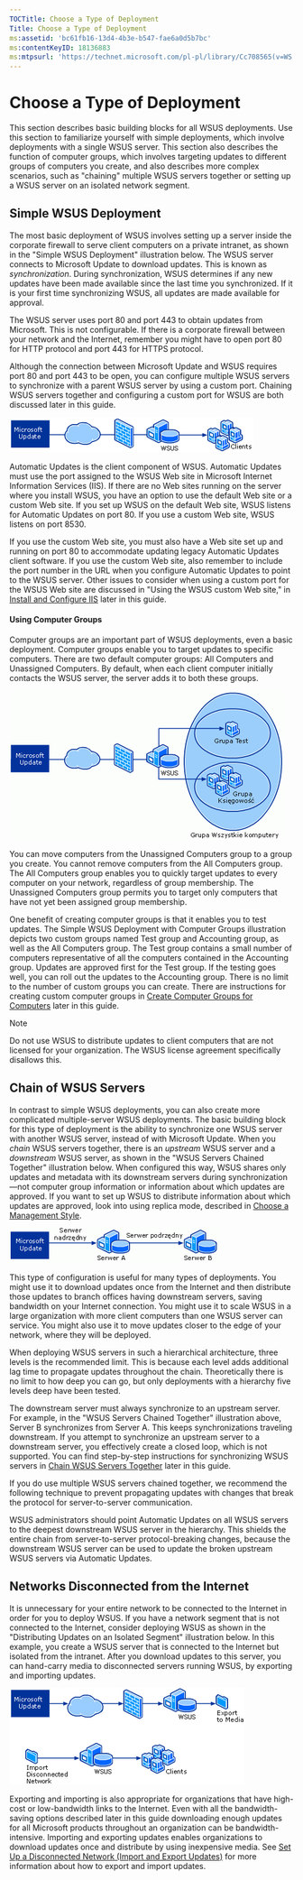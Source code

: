 ```yaml
---
TOCTitle: Choose a Type of Deployment
Title: Choose a Type of Deployment
ms:assetid: 'bc61fb16-13d4-4b3e-b547-fae6a0d5b7bc'
ms:contentKeyID: 18136883
ms:mtpsurl: 'https://technet.microsoft.com/pl-pl/library/Cc708565(v=WS.10)'
---
```


Choose a Type of Deployment
===========================

This section describes basic building blocks for all WSUS deployments. Use this section to familiarize yourself with simple deployments, which involve deployments with a single WSUS server. This section also describes the function of computer groups, which involves targeting updates to different groups of computers you create, and also describes more complex scenarios, such as "chaining" multiple WSUS servers together or setting up a WSUS server on an isolated network segment.

Simple WSUS Deployment
----------------------

The most basic deployment of WSUS involves setting up a server inside the corporate firewall to serve client computers on a private intranet, as shown in the "Simple WSUS Deployment" illustration below. The WSUS server connects to Microsoft Update to download updates. This is known as *synchronization*. During synchronization, WSUS determines if any new updates have been made available since the last time you synchronized. If it is your first time synchronizing WSUS, all updates are made available for approval.

The WSUS server uses port 80 and port 443 to obtain updates from Microsoft. This is not configurable. If there is a corporate firewall between your network and the Internet, remember you might have to open port 80 for HTTP protocol and port 443 for HTTPS protocol.

Although the connection between Microsoft Update and WSUS requires port 80 and port 443 to be open, you can configure multiple WSUS servers to synchronize with a parent WSUS server by using a custom port. Chaining WSUS servers together and configuring a custom port for WSUS are both discussed later in this guide.

![](images/Cc708565.76f9bd86-31a8-4542-89fb-522b647ab98d(WS.10).gif)

Automatic Updates is the client component of WSUS. Automatic Updates must use the port assigned to the WSUS Web site in Microsoft Internet Information Services (IIS). If there are no Web sites running on the server where you install WSUS, you have an option to use the default Web site or a custom Web site. If you set up WSUS on the default Web site, WSUS listens for Automatic Updates on port 80. If you use a custom Web site, WSUS listens on port 8530.

If you use the custom Web site, you must also have a Web site set up and running on port 80 to accommodate updating legacy Automatic Updates client software. If you use the custom Web site, also remember to include the port number in the URL when you configure Automatic Updates to point to the WSUS server. Other issues to consider when using a custom port for the WSUS Web site are discussed in "Using the WSUS custom Web site," in [Install and Configure IIS](https://technet.microsoft.com/6b2e1035-5b82-45f4-9f51-6cc0ca32fd60) later in this guide.

#### Using Computer Groups

Computer groups are an important part of WSUS deployments, even a basic deployment. Computer groups enable you to target updates to specific computers. There are two default computer groups: All Computers and Unassigned Computers. By default, when each client computer initially contacts the WSUS server, the server adds it to both these groups.

![](images/Cc708565.f74817dd-8d19-497f-b310-f12f0060daa2(WS.10).gif)

You can move computers from the Unassigned Computers group to a group you create. You cannot remove computers from the All Computers group. The All Computers group enables you to quickly target updates to every computer on your network, regardless of group membership. The Unassigned Computers group permits you to target only computers that have not yet been assigned group membership.

One benefit of creating computer groups is that it enables you to test updates. The Simple WSUS Deployment with Computer Groups illustration depicts two custom groups named Test group and Accounting group, as well as the All Computers group. The Test group contains a small number of computers representative of all the computers contained in the Accounting group. Updates are approved first for the Test group. If the testing goes well, you can roll out the updates to the Accounting group. There is no limit to the number of custom groups you can create. There are instructions for creating custom computer groups in [Create Computer Groups for Computers](https://technet.microsoft.com/07c6fa5b-7588-43f2-a495-45df16a2958a) later in this guide.

> [!note]  
> Do not use WSUS to distribute updates to client computers that are not licensed for your organization. The WSUS license agreement specifically disallows this. 

Chain of WSUS Servers
---------------------

In contrast to simple WSUS deployments, you can also create more complicated multiple-server WSUS deployments. The basic building block for this type of deployment is the ability to synchronize one WSUS server with another WSUS server, instead of with Microsoft Update. When you *chain* WSUS servers together, there is an *upstream* WSUS server and a *downstream* WSUS server, as shown in the "WSUS Servers Chained Together" illustration below. When configured this way, WSUS shares only updates and metadata with its downstream servers during synchronization—not computer group information or information about which updates are approved. If you want to set up WSUS to distribute information about which updates are approved, look into using replica mode, described in [Choose a Management Style](https://technet.microsoft.com/c18ab8e3-b76d-46a8-84e6-b46adb778098).

![](images/Cc708565.c3755c7d-5d76-4bc3-8f4b-30f76e550de5(WS.10).gif)

This type of configuration is useful for many types of deployments. You might use it to download updates once from the Internet and then distribute those updates to branch offices having downstream servers, saving bandwidth on your Internet connection. You might use it to scale WSUS in a large organization with more client computers than one WSUS server can service. You might also use it to move updates closer to the edge of your network, where they will be deployed.

When deploying WSUS servers in such a hierarchical architecture, three levels is the recommended limit. This is because each level adds additional lag time to propagate updates throughout the chain. Theoretically there is no limit to how deep you can go, but only deployments with a hierarchy five levels deep have been tested.

The downstream server must always synchronize to an upstream server. For example, in the "WSUS Servers Chained Together" illustration above, Server B synchronizes from Server A. This keeps synchronizations traveling downstream. If you attempt to synchronize an upstream server to a downstream server, you effectively create a closed loop, which is not supported. You can find step-by-step instructions for synchronizing WSUS servers in [Chain WSUS Servers Together](https://technet.microsoft.com/ccf5da8c-62c3-4dfd-a5a4-b4da50f0b2ff) later in this guide.

If you do use multiple WSUS servers chained together, we recommend the following technique to prevent propagating updates with changes that break the protocol for server-to-server communication.

WSUS administrators should point Automatic Updates on all WSUS servers to the deepest downstream WSUS server in the hierarchy. This shields the entire chain from server-to-server protocol-breaking changes, because the downstream WSUS server can be used to update the broken upstream WSUS servers via Automatic Updates.

Networks Disconnected from the Internet
---------------------------------------

It is unnecessary for your entire network to be connected to the Internet in order for you to deploy WSUS. If you have a network segment that is not connected to the Internet, consider deploying WSUS as shown in the "Distributing Updates on an Isolated Segment" illustration below. In this example, you create a WSUS server that is connected to the Internet but isolated from the intranet. After you download updates to this server, you can hand-carry media to disconnected servers running WSUS, by exporting and importing updates.

![](images/Cc708565.14d5ffdf-7f91-43de-b59a-71ad8a1a67ab(WS.10).gif)

Exporting and importing is also appropriate for organizations that have high-cost or low-bandwidth links to the Internet. Even with all the bandwidth-saving options described later in this guide downloading enough updates for all Microsoft products throughout an organization can be bandwidth-intensive. Importing and exporting updates enables organizations to download updates once and distribute by using inexpensive media. See [Set Up a Disconnected Network (Import and Export Updates)](https://technet.microsoft.com/4696c613-66f3-483d-8ea9-66bcca74730e) for more information about how to export and import updates.
